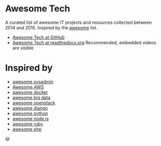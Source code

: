 # Awesome Tech
A curated list of awesome IT projects and resources collected between 2014 and 2015. Inspired by the [awesome](https://github.com/sindresorhus/awesome) list.

- [Awesome Tech at GitHub](/docs/index.md)
- [Awesome Tech at readthedocs.org](http://awesome-tech.readthedocs.org) Recommended, embedded videos are visible

# Inspired by
- [awesome sysadmin](https://github.com/kahun/awesome-sysadmin)
- [Awesome AWS](https://github.com/donnemartin/awesome-aws)
- [awesome docker](https://github.com/veggiemonk/awesome-docker)
- [awesome big data](https://github.com/onurakpolat/awesome-bigdata)
- [awesome openstack](http://ramitsurana.github.io/awesome-openstack/)
- [awesome django](https://gitlab.com/rosarior/awesome-django)
- [awesome python](https://github.com/vinta/awesome-python/)
- [awesome node.js](https://github.com/sindresorhus/awesome-nodejs)
- [awesome ruby](https://github.com/markets/awesome-ruby)
- [awesome php](https://github.com/ziadoz/awesome-php)

:smiley:

